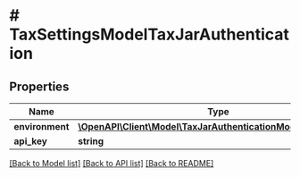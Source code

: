 # # TaxSettingsModelTaxJarAuthentication

## Properties

Name | Type | Description | Notes
------------ | ------------- | ------------- | -------------
**environment** | [**\OpenAPI\Client\Model\TaxJarAuthenticationModelEnvironment**](TaxJarAuthenticationModelEnvironment.md) |  |
**api_key** | **string** | Api key. |

[[Back to Model list]](../../README.md#models) [[Back to API list]](../../README.md#endpoints) [[Back to README]](../../README.md)
